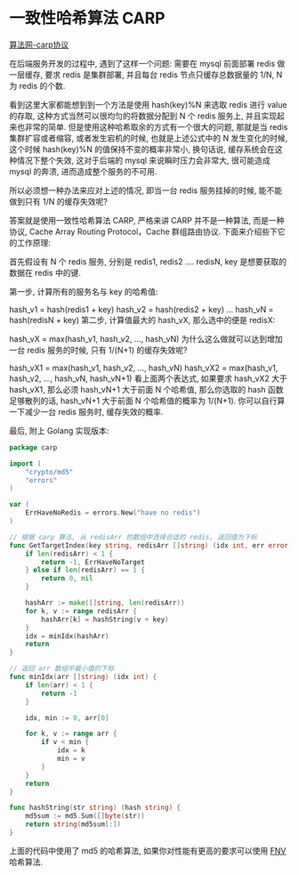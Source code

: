 <!--
 * @Author: tangdaoyong
 * @Date: 2021-02-01 15:02:57
 * @LastEditors: tangdaoyong
 * @LastEditTime: 2021-02-01 15:15:08
 * @Description: 一致性哈希算法 CARP
-->
# 一致性哈希算法 CARP

[算法网-carp协议](http://ddrv.cn/a/604406)

在后端服务开发的过程中, 遇到了这样一个问题: 需要在 mysql 前面部署 redis 做一层缓存, 要求 redis 是集群部署, 并且每台 redis 节点只缓存总数据量的 1/N, N 为 redis 的个数.

看到这里大家都能想到到一个方法是使用 hash(key)%N 来选取 redis 进行 value 的存取, 这种方式当然可以很均匀的将数据分配到 N 个 redis 服务上, 并且实现起来也非常的简单. 但是使用这种哈希取余的方式有一个很大的问题, 那就是当 redis 集群扩容或者缩容, 或者发生宕机的时候, 也就是上述公式中的 N 发生变化的时候, 这个时候 hash(key)%N 的值保持不变的概率非常小, 换句话说, 缓存系统会在这种情况下整个失效, 这对于后端的 mysql 来说瞬时压力会非常大, 很可能造成 mysql 的奔溃, 进而造成整个服务的不可用.

所以必须想一种办法来应对上述的情况, 即当一台 redis 服务挂掉的时候, 能不能做到只有 1/N 的缓存失效呢?

答案就是使用一致性哈希算法 CARP, 严格来讲 CARP 并不是一种算法, 而是一种协议, Cache Array Routing Protocol，Cache 群组路由协议. 下面来介绍些下它的工作原理:

首先假设有 N 个 redis 服务, 分别是 redis1, redis2 .... redisN, key 是想要获取的数据在 redis 中的键.

第一步, 计算所有的服务名与 key 的哈希值:

hash_v1 = hash(redis1 + key)
hash_v2 = hash(redis2 + key)
...
hash_vN = hash(redisN + key)
第二步, 计算值最大的 hash_vX, 那么选中的便是 redisX:

hash_vX = max(hash_v1, hash_v2, ..., hash_vN)
为什么这么做就可以达到增加一台 redis 服务的时候, 只有 1/(N+1) 的缓存失效呢?

hash_vX1 = max(hash_v1, hash_v2, ..., hash_vN)
hash_vX2 = max(hash_v1, hash_v2, ..., hash_vN, hash_vN+1)
看上面两个表达式, 如果要求 hash_vX2 大于 hash_vX1, 那么必须 hash_vN+1 大于前面 N 个哈希值, 那么你选取的 hash 函数足够散列的话, hash_vN+1 大于前面 N 个哈希值的概率为 1/(N+1). 你可以自行算一下减少一台 redis 服务时, 缓存失效的概率.

最后, 附上 Golang 实现版本:
```go
package carp

import (
    "crypto/md5"
    "errors"
)

var (
    ErrHaveNoRedis = errors.New("have no redis")
)

// 根据 carp 算法, 从 redisArr 的数组中选择合适的 redis, 返回值为下标
func GetTargetIndex(key string, redisArr []string) (idx int, err error) {
    if len(redisArr) < 1 {
        return -1, ErrHaveNoTarget
    } else if len(redisArr) == 1 {
        return 0, nil
    }

    hashArr := make([]string, len(redisArr))
    for k, v := range redisArr {
        hashArr[k] = hashString(v + key)
    }
    idx = minIdx(hashArr)
    return
}

// 返回 arr 数组中最小值的下标
func minIdx(arr []string) (idx int) {
    if len(arr) < 1 {
        return -1
    }

    idx, min := 0, arr[0]

    for k, v := range arr {
        if v < min {
            idx = k
            min = v
        }
    }
    return
}

func hashString(str string) (hash string) {
    md5sum := md5.Sum([]byte(str))
    return string(md5sum[:])
}
```
上面的代码中使用了 md5 的哈希算法, 如果你对性能有更高的要求可以使用 [FNV](https://en.wikipedia.org/wiki/Fowler%E2%80%93Noll%E2%80%93Vo_hash_function) 哈希算法.